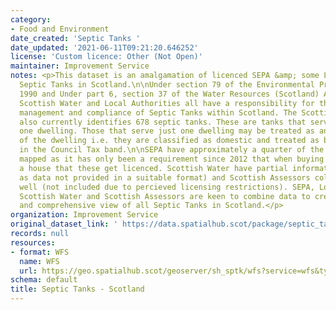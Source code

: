 ```yaml
---
category:
- Food and Environment
date_created: 'Septic Tanks '
date_updated: '2021-06-11T09:21:20.646252'
license: 'Custom licence: Other (Not Open)'
maintainer: Improvement Service
notes: <p>This dataset is an amalgamation of licenced SEPA &amp; some Local Authority
  Septic Tanks in Scotland.\n\nUnder section 79 of the Environmental Protection Act
  1990 and Under part 6, section 37 of the Water Resources (Scotland) Act 2013 SEPA,
  Scottish Water and Local Authorities all have a responsibility for the registration,
  management and compliance of Septic Tanks within Scotland. The Scottish Assessors
  also currently identifies 678 septic tanks. These are tanks that serve more than
  one dwelling. Those that serve just one dwelling may be treated as an appurtenance
  of the dwelling i.e. they are classified as domestic and treated as being reflected
  in the Council Tax band.\n\nSEPA have approximately a quarter of the Septic Tanks
  mapped as it has only been a requirement since 2012 that when buying or selling
  a house that these get licenced. Scottish Water have partial information (not included
  as data not provided in a suitable format) and Scottish Assessors collect some as
  well (not included due to percieved licensing restrictions). SEPA, Local Authorities,
  Scottish Water and Scottish Assessors are keen to combine data to create a complete
  and comprehensive view of all Septic Tanks in Scotland.</p>
organization: Improvement Service
original_dataset_link: ' https://data.spatialhub.scot/package/septic_tanks-is'
records: null
resources:
- format: WFS
  name: WFS
  url: https://geo.spatialhub.scot/geoserver/sh_sptk/wfs?service=wfs&typeName=sh_sptk:pub_sptk
schema: default
title: Septic Tanks - Scotland
---
```

